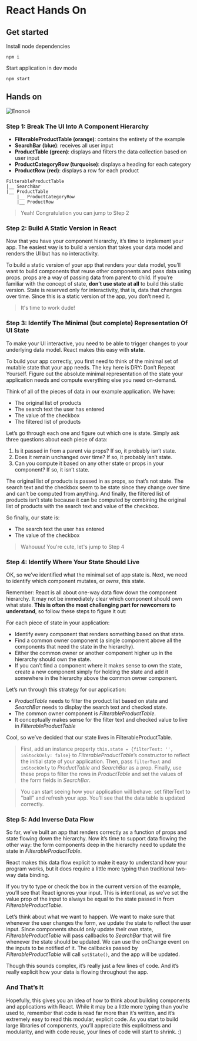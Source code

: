 # React Hands On

## Get started
Install node dependencies
```shell
npm i
```

Start application in dev mode
```shell
npm start
```

## Hands on
![Enoncé](https://reactjs.org/static/thinking-in-react-components-eb8bda25806a89ebdc838813bdfa3601-82965.png)

### Step 1: Break The UI Into A Component Hierarchy
* **FilterableProductTable (orange)**: contains the entirety of the example
* **SearchBar (blue)**: receives all user input
* **ProductTable (green)**: displays and filters the data collection based on user input
* **ProductCategoryRow (turquoise)**: displays a heading for each category
* **ProductRow (red)**: displays a row for each product

```
FilterableProductTable
|__ SearchBar
|__ ProductTable
    |__ ProductCategoryRow
    |__ ProductRow
```

> Yeah! Congratulation you can jump to Step 2 

### Step 2: Build A Static Version in React
Now that you have your component hierarchy, it’s time to implement your app. 
The easiest way is to build a version that takes your data model and renders the UI but has no interactivity. 

To build a static version of your app that renders your data model, you’ll want to build components that reuse 
other components and pass data using props. props are a way of passing data from parent to child. 
If you’re familiar with the concept of state, **don’t use state at all** to build this static version. 
State is reserved only for interactivity, that is, data that changes over time. 
Since this is a static version of the app, you don’t need it.

> It's time to work dude!

### Step 3: Identify The Minimal (but complete) Representation Of UI State
To make your UI interactive, you need to be able to trigger changes to your underlying data model. 
React makes this easy with **state**.

To build your app correctly, you first need to think of the minimal set of mutable state that your app needs. 
The key here is DRY: Don’t Repeat Yourself. Figure out the absolute minimal representation of the state your 
application needs and compute everything else you need on-demand. 

Think of all of the pieces of data in our example application. We have:

* The original list of products
* The search text the user has entered
* The value of the checkbox
* The filtered list of products

Let’s go through each one and figure out which one is state. Simply ask three questions about each piece of data:

1. Is it passed in from a parent via props? If so, it probably isn’t state.
2. Does it remain unchanged over time? If so, it probably isn’t state.
3. Can you compute it based on any other state or props in your component? If so, it isn’t state.

The original list of products is passed in as props, so that’s not state. The search text and the checkbox seem 
to be state since they change over time and can’t be computed from anything. And finally, the filtered list of 
products isn’t state because it can be computed by combining the original list of products with the search text 
and value of the checkbox.

So finally, our state is:

* The search text the user has entered
* The value of the checkbox

> Wahouuu! You're cute, let's jump to Step 4

### Step 4: Identify Where Your State Should Live

OK, so we’ve identified what the minimal set of app state is. 
Next, we need to identify which component mutates, or _owns_, this state. 

Remember: React is all about one-way data flow down the component hierarchy. 
It may not be immediately clear which component should own what state. 
**This is often the most challenging part for newcomers to understand**, so follow these steps to figure it out:

For each piece of state in your application:
* Identify every component that renders something based on that state.
* Find a common owner component (a single component above all the components that need the state in the hierarchy).
* Either the common owner or another component higher up in the hierarchy should own the state.
* If you can’t find a component where it makes sense to own the state, create a new component simply for holding 
the state and add it somewhere in the hierarchy above the common owner component.

Let’s run through this strategy for our application:
* _ProductTable_ needs to filter the product list based on state and _SearchBar_ needs to display the search text
and checked state.
* The common owner component is _FilterableProductTable_.
* It conceptually makes sense for the filter text and checked value to live in _FilterableProductTable_

Cool, so we’ve decided that our state lives in FilterableProductTable. 

> First, add an instance property `this.state = {filterText: '', inStockOnly: false}` to _FilterableProductTable_’s 
constructor to reflect the initial state of your application. 
Then, pass `filterText` and `inStockOnly` to _ProductTable_ and _SearchBar_ as a prop. 
Finally, use these props to filter the rows in _ProductTable_ and set the values of the form fields in _SearchBar_.

> You can start seeing how your application will behave: set filterText to "ball" and refresh your app. 
You’ll see that the data table is updated correctly.

### Step 5: Add Inverse Data Flow

So far, we’ve built an app that renders correctly as a function of props and state flowing down the hierarchy. 
Now it’s time to support data flowing the other way: the form components deep in the hierarchy need to update the 
state in _FilterableProductTable_.

React makes this data flow explicit to make it easy to understand how your program works, but it does require a 
little more typing than traditional two-way data binding.

If you try to type or check the box in the current version of the example, you’ll see that React ignores your input. 
This is intentional, as we’ve set the value prop of the input to always be equal to the state passed in from 
_FilterableProductTable_.

Let’s think about what we want to happen. We want to make sure that whenever the user changes the form, 
we update the state to reflect the user input. Since components should only update their own state, 
_FilterableProductTable_ will pass callbacks to _SearchBar_ that will fire whenever the state should be updated. 
We can use the onChange event on the inputs to be notified of it. 
The callbacks passed by _FilterableProductTable_ will call `setState()`, and the app will be updated.

Though this sounds complex, it’s really just a few lines of code. 
And it’s really explicit how your data is flowing throughout the app.

### And That’s It
Hopefully, this gives you an idea of how to think about building components and applications with React. 
While it may be a little more typing than you’re used to, remember that code is read far more than it’s written, 
and it’s extremely easy to read this modular, explicit code. As you start to build large libraries of components, 
you’ll appreciate this explicitness and modularity, and with code reuse, your lines of code will start to shrink. :)